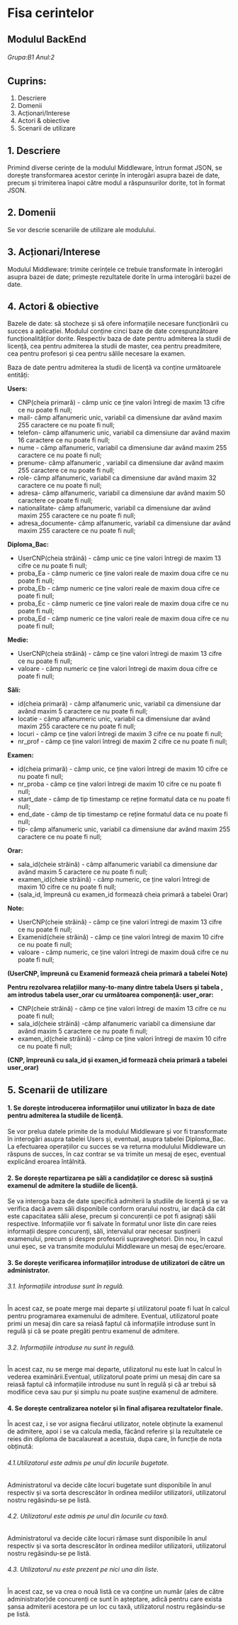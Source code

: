 # **Fisa cerintelor**
## Modulul BackEnd
###### Grupa:B1  Anul:2
## Cuprins:
1. Descriere
2. Domenii
3. Acționari/Interese
4. Actori & obiective
5. Scenarii de utilizare

## 1. Descriere
Primind diverse cerințe de la modulul Middleware, întrun
format JSON, se dorește transformarea acestor cerințe în
interogări asupra bazei de date, precum și trimiterea înapoi
către modul a răspunsurilor dorite, tot în format JSON.
## 2. Domenii
Se vor descrie scenariile de utilizare ale modulului.
## 3. Acționari/Interese
Modulul Middleware: trimite cerințele ce trebuie transformate
în interogări asupra bazei de date; primește rezultatele dorite
în urma interogării bazei de date.
## 4. Actori & obiective
Bazele de date: să stocheze și să ofere informațiile necesare
funcționării cu succes a aplicației.
Modulul conține cinci baze de date corespunzătoare
funcționalităților dorite. Respectiv baza de date pentru
admiterea la studii de licență, cea pentru admiterea la studii de
master, cea pentru preadmitere, cea pentru profesori și cea
pentru sălile necesare la examen.

<p> Baza de date pentru admiterea la studii de licență va conține următoarele entități: </p>

**Users:**
<ul>
  <li> CNP(cheia primară) - câmp  unic ce ține valori întregi de maxim 13 cifre ce nu poate fi null; </li>
  <li> mail- câmp alfanumeric unic, variabil ca dimensiune dar având maxim 255 caractere ce nu poate fi null; </li>
  <li> telefon- câmp alfanumeric unic, variabil ca dimensiune dar având maxim 16 caractere ce nu poate fi null; </li>
  <li> nume - câmp alfanumeric, variabil ca dimensiune dar având maxim 255 caractere ce nu poate fi null; </li>
  <li> prenume-  câmp alfanumeric , variabil ca dimensiune dar având maxim 255 caractere ce nu poate fi null; </li>
  <li> role- câmp alfanumeric, variabil ca dimensiune dar având maxim 32 caractere ce nu poate fi null; </li> 
  <li> adresa- câmp alfanumeric, variabil ca dimensiune dar având maxim 50 caractere ce poate fi null; </li>
  <li> nationalitate- câmp alfanumeric, variabil ca dimensiune dar având maxim 255 caractere ce nu poate fi null; </li> 
  <li> adresa_documente- câmp  alfanumeric, variabil ca dimensiune dar având maxim 255 caractere ce nu poate fi null; </li>
</ul>

**Diploma_Bac:**
<ul>
  <li> UserCNP(cheia străină) - câmp  unic ce ține valori întregi de maxim 13 cifre ce nu poate fi null; </li>
  <li> proba_Ea - câmp numeric ce ține valori reale de maxim doua cifre ce nu poate fi null; </li>
  <li> proba_Eb - câmp numeric ce ține valori reale de maxim doua cifre ce  poate fi null; </li>
  <li> proba_Ec - câmp numeric ce ține valori reale de maxim doua cifre ce nu poate fi null; </li>
  <li> proba_Ed - câmp numeric ce ține valori reale de maxim doua cifre ce nu poate fi null; </li>
</ul>

**Medie:**
<ul>
  <li>UserCNP(cheia străină) - câmp ce ține valori întregi de maxim 13 cifre ce nu poate fi null;</li>
  <li>valoare - câmp numeric ce ține valori întregi de maxim doua cifre ce poate fi null;</li>
</ul>

**Săli:**
<ul>
  <li>id(cheia primară) - câmp alfanumeric unic, variabil ca dimensiune dar având maxim 5 caractere ce nu poate fi null;</li>
  <li>locatie - câmp alfanumeric unic, variabil ca dimensiune dar având maxim 255 caractere ce nu poate fi null;</li>
  <li>locuri - câmp ce ține valori întregi de maxim 3 cifre ce nu poate fi null;</li>
  <li>nr_prof - câmp ce ține valori întregi de maxim 2 cifre ce nu poate fi null;</li>
</ul>

**Examen:**
<ul>
  <li>id(cheia primară) - câmp unic, ce ține valori întregi de maxim 10 cifre ce nu poate fi null;</li>
  <li>nr_proba - câmp ce ține valori întregi de maxim 10 cifre ce nu poate fi null;</li>
  <li>start_date - câmp de tip timestamp ce reține formatul data ce nu poate fi null;</li>
  <li>end_date - câmp de tip timestamp ce reține formatul data ce nu poate fi null;</li>
  <li>tip- câmp alfanumeric unic, variabil ca dimensiune dar având maxim 255 caractere ce nu poate fi null;</li>
</ul>

**Orar:**
<ul>
  <li>sala_id(cheie străină) - câmp alfanumeric variabil ca dimensiune dar având maxim 5 caractere ce nu poate fi null;</li>
  <li>examen_id(cheie străină) - câmp numeric, ce ține valori întregi de maxim 10 cifre ce nu poate fi null;</li>
  <li>(sala_id, împreună cu examen_id formează cheia primară a tabelei Orar) </li>
</ul>

**Note:**
<ul>
  <li> UserCNP(cheie străină) - câmp ce ține valori întregi de maxim 13 cifre ce nu poate fi null; </li>
  <li> Examenid(cheie străină) - câmp ce ține valori întregi de maxim 10 cifre ce nu poate fi null; </li>
  <li> valoare - câmp numeric, ce ține valori întregi de maxim două cifre ce nu poate fi null; </li>
</ul>

**(UserCNP, împreună cu Examenid formează cheia primară a tabelei Note)**

**Pentru rezolvarea relațiilor many-to-many dintre tabela Users și tabela , am introdus tabela user_orar cu următoarea componență:
user_orar:**

<ul>
  <li>CNP(cheie străină) - câmp ce ține valori întregi de maxim 13 cifre ce nu poate fi null;</li>
  <li>sala_id(cheie străină) -câmp alfanumeric variabil ca dimensiune dar având maxim 5 caractere ce nu poate fi null;</li>
  <li>examen_id(cheie străină) - câmp ce ține valori întregi de maxim 10 cifre ce nu poate fi null;</li>
</ul>

**(CNP, împreună cu sala_id și examen_id formează cheia primară a tabelei user_orar)**

## 5. Scenarii de utilizare
#### 1. Se dorește introducerea informațiilor unui utilizator în baza de date pentru admiterea la studiile de licență. 
Se vor prelua datele primite de la modulul Middleware și
vor fi transformate în interogări asupra tabelei Users și,
eventual, asupra tabelei Diploma_Bac. La efectuarea
operațiilor cu succes se va returna modulului Middleware un
răspuns de succes, în caz contrar se va trimite un mesaj de
eșec, eventual explicând eroarea întâlnită.  
#### 2. Se dorește repartizarea pe săli a candidaților ce doresc să susțină examenul de admitere la studiile de licență.
Se va interoga baza de date specifică admiterii la studiile
de licență și se va verifica dacă avem săli disponibile conform
orarului nostru, iar dacă da cât este capacitatea sălii alese,
precum și concurenții ce pot fi asignați sălii respective.
Informațiile vor fi salvate în formatul unor liste din care
reies informații despre concurenți, săli, intervalul orar necesar
susținerii examenului, precum și despre profesorii
supraveghetori.
Din nou, în cazul unui eșec, se va transmite modulului
Middleware un mesaj de eșec/eroare.
#### 3. Se dorește verificarea informațiilor introduse de utilizatori de către un administrator.
###### 3.1. Informațiile introduse sunt în regulă.
În acest caz, se poate merge mai departe și utilizatorul
poate fi luat în calcul pentru programarea examenului de
admitere.
Eventual, utilizatorul poate primi un mesaj din care sa
reiasă faptul că informațiile introduse sunt în regulă și că se
poate pregăti pentru examenul de admitere.
###### 3.2. Informațiile introduse nu sunt în regulă.
În acest caz, nu se merge mai departe, utilizatorul nu este
luat în calcul în vederea examinării.Eventual, utilizatorul poate primi un mesaj din care sa
reiasă faptul că informațiile introduse nu sunt în regulă și că ar
trebui să modifice ceva sau pur și simplu nu poate susține
examenul de admitere.

#### 4. Se dorește centralizarea notelor și în final afișarea rezultatelor finale. 
În acest caz, i se vor asigna fiecărui utilizator, notele 
obținute la examenul de admitere, apoi i se va calcula media, 
făcând referire și la rezultatele ce reies din diploma de 
bacalaureat a acestuia, dupa care, în funcție de nota obținută:
###### 4.1.Utilizatorul este admis pe unul din locurile  bugetate.
Administratorul va decide câte locuri bugetate sunt 
disponibile în anul respectiv și va sorta descrescător în 
ordinea mediilor utilizatorii, utilizatorul nostru regăsindu-se 
pe listă. 
###### 4.2. Utilizatorul este admis pe unul din locurile cu taxă.
Administratorul va decide câte locuri rămase sunt 
disponibile în anul respectiv și va sorta descrescător în 
ordinea mediilor utilizatorii, utilizatorul nostru regăsindu-se 
pe listă. 
###### 4.3. Utilizatorul nu este prezent pe nici una din liste.
În acest caz, se va crea o nouă listă ce va conține un 
număr (ales de către administrator)de concurenți ce sunt în 
așteptare, adică pentru care exista șansa admiterii acestora pe 
un loc cu taxă, utilizatorul nostru regăsindu-se pe listă.
